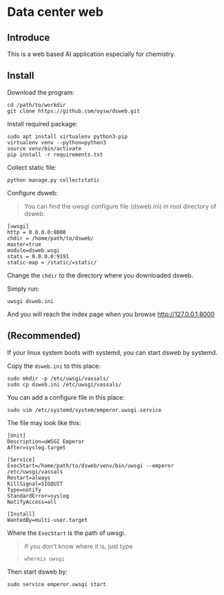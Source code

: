 ﻿# Data center web## IntroduceThis is a web based AI application especially for chemistry.## InstallDownload the program:```cd /path/to/workdirgit clone https://github.com/oysw/dsweb.git```Install required package:```sudo apt install virtualenv python3-pipvirtualenv venv --python=python3source venv/bin/activatepip install -r requirements.txt```Collect static file:```python manage.py collectstatic```Configure dsweb:>You can find the uwsgi configure file (dsweb.ini) in root directory of dsweb.```[uwsgi]http = 0.0.0.0:8000chdir = /home/path/to/dsweb/master=truemodule=dsweb.wsgistats = 0.0.0.0:9191static-map = /static/=static/```Change the `chdir` to the directory where you downloaded dsweb.Simply run:```uwsgi dsweb.ini```And you will reach the index page when you browse http://127.0.0.1:8000## (Recommended)If your linux system boots with systemd, you can start dsweb by systemd.Copy the `dsweb.ini` to this place:```sudo mkdir -p /etc/uwsgi/vassals/sudo cp dsweb.ini /etc/uwsgi/vassals/```You can add a configure file in this place:```sudo vim /etc/systemd/system/emperor.uwsgi.service```The file may  look like this:```[Unit]Description=uWSGI EmperorAfter=syslog.target[Service]ExecStart=/home/path/to/dsweb/venv/bin/uwsgi --emperor /etc/uwsgi/vassalsRestart=alwaysKillSignal=SIGQUITType=notifyStandardError=syslogNotifyAccess=all[Install]WantedBy=multi-user.target```Where the `ExecStart` is the path of uwsgi.>If you don't know where it is, just type >```>whereis uwsgi>```Then start dsweb by:```sudo service emperor.uwsgi start```
